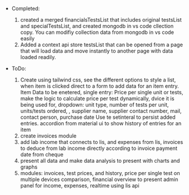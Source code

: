 - Completed:

  1. created a merged financialsTestsList that includes original testsList and specialTestsList, and created mongodb in vs code cllection copy. You can modifiy collection data from mongodb in vs code easily
  2. Added a context api store testsList that can be opened from a page that will load data and move instantly to another page with data loaded readily.

- ToDo:
  1. Create using tailwind css, see the different options to style a list, when item is clicked direct to a form to add data for an item entry.
     Item Data to be enetered, single entry: Price per single unit or tests, make the logic to calculate price per test dynamically, dvice it is being used for, dropdown: unit type, number of tests per unit, units/tests ordered, , supplier name, supplier contact number, mail, contact person, purchase date
     Use te setinteral to persist added entries.
     accordion from material ui to show history of entries for an item
  2. create invoices module
  3. add lab income that connects to lis, and expenses from lis, invoices to deduce from lab income directly according to invoice payment date from cheque
  4. present all data and make data analysis to present with charts and graphs
  5. modules: invoices, test prices, and history, price per single test on multiple devices comparison, financial overview to present admin panel for income, expenses, realtime using lis api
